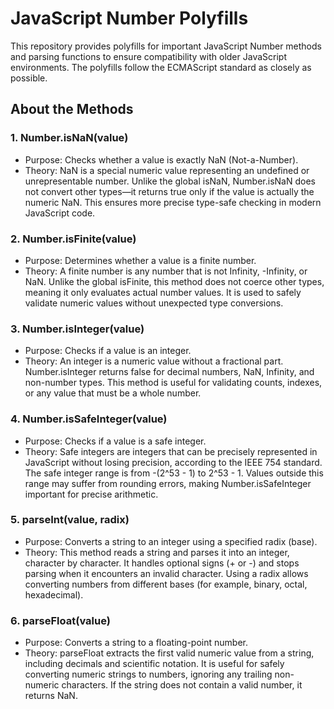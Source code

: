 # JavaScript Number Polyfills

This repository provides polyfills for important JavaScript Number methods and parsing functions to ensure compatibility with older JavaScript environments. 
The polyfills follow the ECMAScript standard as closely as possible.

## About the Methods

### 1. Number.isNaN(value)
- Purpose: Checks whether a value is exactly NaN (Not-a-Number).  
- Theory: NaN is a special numeric value representing an undefined or unrepresentable number. Unlike the global isNaN, Number.isNaN does not convert other types—it returns true only if the value is actually the numeric NaN. This ensures more precise type-safe checking in modern JavaScript code.

### 2. Number.isFinite(value)
- Purpose: Determines whether a value is a finite number.  
- Theory: A finite number is any number that is not Infinity, -Infinity, or NaN. Unlike the global isFinite, this method does not coerce other types, meaning it only evaluates actual number values. It is used to safely validate numeric values without unexpected type conversions.

### 3. Number.isInteger(value)
- Purpose: Checks if a value is an integer.  
- Theory: An integer is a numeric value without a fractional part. Number.isInteger returns false for decimal numbers, NaN, Infinity, and non-number types. This method is useful for validating counts, indexes, or any value that must be a whole number.

### 4. Number.isSafeInteger(value)
- Purpose: Checks if a value is a safe integer.  
- Theory: Safe integers are integers that can be precisely represented in JavaScript without losing precision, according to the IEEE 754 standard. The safe integer range is from -(2^53 - 1) to 2^53 - 1. Values outside this range may suffer from rounding errors, making Number.isSafeInteger important for precise arithmetic.

### 5. parseInt(value, radix)
- Purpose: Converts a string to an integer using a specified radix (base).  
- Theory: This method reads a string and parses it into an integer, character by character. It handles optional signs (+ or -) and stops parsing when it encounters an invalid character. Using a radix allows converting numbers from different bases (for example, binary, octal, hexadecimal).

### 6. parseFloat(value)
- Purpose: Converts a string to a floating-point number.  
- Theory: parseFloat extracts the first valid numeric value from a string, including decimals and scientific notation. It is useful for safely converting numeric strings to numbers, ignoring any trailing non-numeric characters. If the string does not contain a valid number, it returns NaN.





